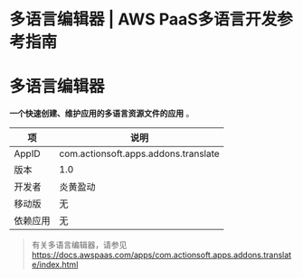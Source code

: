 # 多语言编辑器 | AWS PaaS多语言开发参考指南

# 多语言编辑器

**一个快速创建、维护应用的多语言资源文件的应用** 。

项 | 说明  
---|---  
AppID | com.actionsoft.apps.addons.translate  
版本 | 1.0  
开发者 | 炎黄盈动  
移动版 | 无  
依赖应用 | 无  
  
> 有关多语言编辑器，请参见<https://docs.awspaas.com/apps/com.actionsoft.apps.addons.translate/index.html>